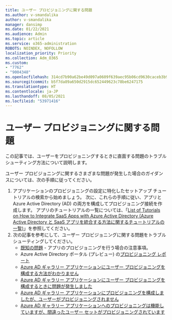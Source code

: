 ```yaml
---
title: ユーザー プロビジョニングに関する問題
ms.author: v-smandalika
author: v-smandalika
manager: dansimp
ms.date: 01/22/2021
ms.audience: Admin
ms.topic: article
ms.service: o365-administration
ROBOTS: NOINDEX, NOFOLLOW
localization_priority: Priority
ms.collection: Adm_O365
ms.custom:
- "7762"
- "9004348"
ms.openlocfilehash: 314cd7b90a62be49d097a0609f639aec95b06cd9630caceb3b9972477dfb58c9
ms.sourcegitcommit: b5f7da89a650d2915dc652449623c78be6247175
ms.translationtype: HT
ms.contentlocale: ja-JP
ms.lasthandoff: 08/05/2021
ms.locfileid: "53971416"
---
```

# <a name="user-provisioning-issues"></a>ユーザー プロビジョニングに関する問題

この記事では、ユーザーをプロビジョニングするときに直面する問題のトラブルシューティング方法について説明します。

ユーザー プロビジョニングに関するさまざまな問題が発生した場合のガイダンスについては、次の手順に従ってください。

1. アプリケーションのプロビジョニングの設定に特化したセットアップ チュートリアルの検索から始めましょう。 次に、これらの手順に従い、アプリと Azure Active Directory (AD) の両方を構成してプロビジョニング接続を作成します。 アプリのチュートリアルの一覧については、「[List of Tutorials on How to Integrate SaaS Apps with Azure Active Directory (Azure Active Directory と SaaS アプリを統合する方法に関するチュートリアルの一覧)](https://docs.microsoft.com/azure/active-directory/saas-apps/tutorial-list)」を参照してください。
2. 次の記事を参考にして、ユーザー プロビジョニングに関する問題をトラブルシューティングしてください。
    - [既知の問題](https://docs.microsoft.com/azure/active-directory/app-provisioning/known-issues) - アプリのプロビジョニングを行う場合の注意事項。
    - Azure Active Directory ポータル (プレビュー) の[プロビジョニング レポート](https://docs.microsoft.com/azure/active-directory/reports-monitoring/concept-provisioning-logs)
    - [Azure AD ギャラリー アプリケーションにユーザー プロビジョニングを構成する方法がわかりません](https://docs.microsoft.com/azure/active-directory/app-provisioning/configure-automatic-user-provisioning-portal) 
    - [Azure AD ギャラリー アプリケーションにユーザー プロビジョニングを構成するときに問題が発生しました](https://docs.microsoft.com/azure/active-directory/app-provisioning/application-provisioning-config-problem) 
    - [Azure AD ギャラリー アプリケーションにプロビジョニングを構成しましたが、ユーザーがプロビジョニングされません](https://docs.microsoft.com/azure/active-directory/app-provisioning/application-provisioning-config-problem-no-users-provisioned) 
    - [Azure AD ギャラリー アプリケーションへのプロビジョニングは機能していますが、間違ったユーザー セットがプロビジョニングされています](https://docs.microsoft.com/azure/active-directory/manage-apps/add-application-portal-assign-users)





